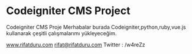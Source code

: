 # Codeigniter CMS Project
Codeigniter CMS Proje
Merhabalar burada Codeigniter,python,ruby,vue.js kullanarak çeşitli çalışmalarımı yükleyeceğim.

www.rifatduru.com
rifat@rifatduru.com
Twitter : /w4reZz
